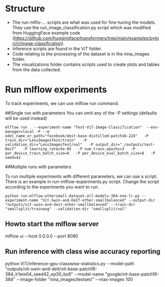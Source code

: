 # Structure
- The run-mlflo-... scripts are what was used for fine-tuning the models. They use the run_image_classification.py script which was modified from HuggingFace example code (https://github.com/huggingface/transformers/tree/main/examples/pytorch/image-classification).
- Inference scripts are found in the ViT folder.
- Code relating to the processing of the dataset is in the nina_images folder.
- The visualizations folder contains scripts used to create plots and tables from the data collected.

# Run mlflow experiments
To track experiments, we can use mlflow run command.

##Single run with parameters
You can omit any of the -P settings (defaults will be used instead)
```
mlflow run . --experiment-name "Test-ViT-Image-Classification"  --env-manager=local -P --m
odel_name_or_path="facebook/deit-base-distilled-patch16-224"   -P train_dir="LessImagesTest/train"   -P validation_dir="LessImagesTest/val"   -P output_dir="./outputs/test-DeiT"   -P learning_rate=5e-05   -P num_train_epochs=3   -P per_device_train_batch_size=8   -P per_device_eval_batch_size=8   -P seed=42
```
##Multiple runs with parameters

To run multiple experiments with different parameters, we can use a script. There is an example in run-mlflow-experiments.py script. Change the script according to the experiments you want to run.


```
python run-mlflow-othersmall-dataset-all-models-384-one-lr.py --experiment-name "Vit-Swin-and-DeIT-other-smallbalanced" --output-dir "outputs/vit-swin-and-deit-other-smallbalanced" --train-dir "smallsplit/trainaug" --validation-dir "smallsplit/val"
```

## Howto start the mlflow server
mlflow ui --host 0.0.0.0 --port 8080

## Run inference with class wise accuracy reporting
python ViT/inference-gpu-classwise-statistics.py --model-path "outputs/vit-swin-and-deit/vit-base-patch16-384_lr1em04_seed42_ep30_bs8" --model-name "google/vit-base-patch16-384" --image-folder "nina_images/testset/" --max-images 100
